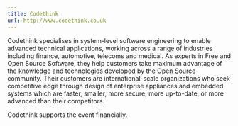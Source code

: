 ```yaml
---
title: Codethink
url: http://www.codethink.co.uk
---
```


Codethink specialises in system-level software engineering to enable
advanced technical applications, working across a range of industries
including finance, automotive, telecoms and medical. As experts in Free
and Open Source Software, they help customers take maximum advantage of
the knowledge and technologies developed by the Open Source community.
Their customers are international-scale organizations who seek
competitive edge through design of enterprise appliances and embedded
systems which are faster, smaller, more secure, more up-to-date, or more
advanced than their competitors.

Codethink supports the event financially.
